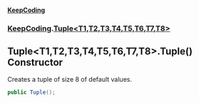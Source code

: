 #### [KeepCoding](index.md 'index')
### [KeepCoding](KeepCoding.md 'KeepCoding').[Tuple&lt;T1,T2,T3,T4,T5,T6,T7,T8&gt;](Tuple.T1.T2.T3.T4.T5.T6.T7.T8..md 'KeepCoding.Tuple&lt;T1,T2,T3,T4,T5,T6,T7,T8&gt;')
## Tuple&lt;T1,T2,T3,T4,T5,T6,T7,T8&gt;.Tuple() Constructor
Creates a tuple of size 8 of default values.  
```csharp
public Tuple();
```
